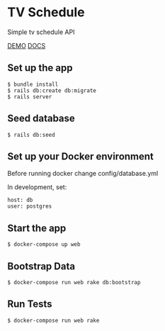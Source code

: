 # TV Schedule

Simple tv schedule API

[DEMO](https://secret-taiga-43471.herokuapp.com)
[DOCS](http://docs.tvschedule.apiary.io/)

## Set up the app

    $ bundle install
    $ rails db:create db:migrate
    $ rails server

## Seed database

    $ rails db:seed

## Set up your Docker environment

  Before running docker change config/database.yml

  In development, set:

  ```
  host: db
  user: postgres
  ```

## Start the app

    $ docker-compose up web

## Bootstrap Data

    $ docker-compose run web rake db:bootstrap

## Run Tests

    $ docker-compose run web rake
